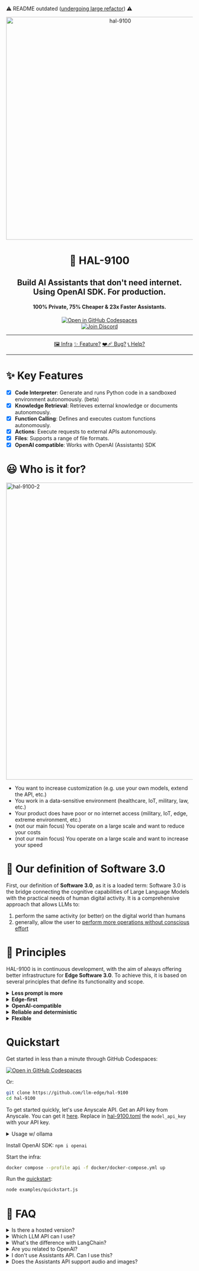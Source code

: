 ⚠️ README outdated ([undergoing large refactor](https://github.com/llm-edge/hal-9100/tree/0.1)) ⚠️


<p align="center">
<img width="600" alt="hal-9100" src="https://github.com/llm-edge/hal-9100/assets/25003283/17c3792e-f191-48d7-9c77-7f39d8f94912">
  <h1 align="center">🤖 HAL-9100</h1>
  <h2 align="center">Build AI Assistants that don't need internet. Using OpenAI SDK. For production.</h2>
  <h4 align="center">100% Private, 75% Cheaper & 23x Faster Assistants.</h4>
  <p align="center">
    <a href='https://codespaces.new/llm-edge/hal-9100?quickstart=1'><img src='https://github.com/codespaces/badge.svg' alt='Open in GitHub Codespaces' style='max-width: 100%;'></a>
    <br />
    <a href="https://discord.gg/pj5VRqqs84"><img alt="Join Discord" src="https://img.shields.io/discord/1066022656845025310?color=blue&style=for-the-badge"></a>
  </p>


</p>


-----

<p align="center">
    <a href="https://link.excalidraw.com/readonly/YSE7DNzB2LmEPfVdCqq3">🖼️ Infra</a>
    <a href="https://github.com/llm-edge/hal-9100/issues/new?assignees=&labels=enhancement">✨ Feature?</a>
    <a href="https://github.com/llm-edge/hal-9100/issues/new?assignees=&labels=bug">❤️‍🩹 Bug?</a>
    <a href="https://cal.com/louis030195/applied-ai">📞 Help?</a>
</p>

-----

<!--
# ⭐️ Latest News

- [2024/01/19] 🔥 Added usage w ollama. Keep reading 👇.
- [2024/01/19] 🔥 Action tool. [Let your Assistant make requests to APIs](https://github.com/llm-edge/hal-9100/tree/main/examples/hello-world-mlc-llm-mistral-nodejs-action).
- [2023/12/19] 🔥 New example: Open source LLM with code interpreter. [Learn more](./examples/hello-world-code-interpreter-mixtral-nodejs/README.md).
- [2023/12/08] 🔥 New example: Open source LLM with function calling. [Learn more](./examples/hello-world-intel-neural-chat-nodejs-function-calling/README.md).
- [2023/11/29] 🔥 New example: Using mistral-7b, an open source LLM. [Check it out](./examples/hello-world-mistral-curl/README.md).
-->
# ✨ Key Features
- [x] **Code Interpreter**: Generate and runs Python code in a sandboxed environment autonomously. (beta)
- [x] **Knowledge Retrieval**: Retrieves external knowledge or documents autonomously.
- [x] **Function Calling**: Defines and executes custom functions autonomously.
- [x] **Actions**: Execute requests to external APIs autonomously.
- [x] **Files**: Supports a range of file formats.
- [x] **OpenAI compatible**: Works with OpenAI (Assistants) SDK
<!--
- [x] **Enterprise production-ready**: 
  - [x] observability (metrics, errors, traces, logs, etc.)
  - [x] scalability (serverless, caching, autoscaling, etc.)
  - [x] security (encryption, authentication, authorization, etc.)
-->
# 😃 Who is it for?

<img width="800" alt="hal-9100-2" src="https://github.com/llm-edge/hal-9100/assets/25003283/5a393d61-7a1d-4e06-8932-f822b18015ba">

- You want to increase customization (e.g. use your own models, extend the API, etc.)
- You work in a data-sensitive environment (healthcare, IoT, military, law, etc.)
- Your product does have poor or no internet access (military, IoT, edge, extreme environment, etc.)
- (not our main focus) You operate on a large scale and want to reduce your costs
- (not our main focus) You operate on a large scale and want to increase your speed

# 🤖 Our definition of Software 3.0

First, our definition of **Software 3.0**, as it is a loaded term:
Software 3.0 is the bridge connecting the cognitive capabilities of Large Language Models with the practical needs of human digital activity. It is a comprehensive approach that allows LLMs to:
1. perform the same activity (or better) on the digital world than humans
2. generally, allow the user to [perform more operations without conscious effort](https://third.software/)

# 📏 Principles

HAL-9100 is in continuous development, with the aim of always offering better infrastructure for **Edge Software 3.0**. To achieve this, it is based on several principles that define its functionality and scope.

<details>
<summary><strong>Less prompt is more</strong></summary>
<p>

As few prompts as possible should be hard-coded into the infrastructure, just enough to bridge the gap between **Software 1.0** and **Software 3.0** and give the client as much control as possible on the prompts.

</p>
</details>

<details>
<summary><strong>Edge-first</strong></summary>
<p>

HAL-9100 does not require internet access by focusing on **open source LLMs**. Which means you own your data and your models. It runs on a Raspberry PI (LLM included).

</p>
</details>

<details>
<summary><strong>OpenAI-compatible</strong></summary>
<p>

OpenAI spent a large amount of the best brain power to design this API, which makes it an incredible experience for developers. Support for OpenAI LLMs are not a priority at all though.

</p>
</details>

<details>
<summary><strong>Reliable and deterministic</strong></summary>
<p>

HAL-9100 focus on reliability and being as deterministic as possible by default. That's why everything has to be tested and benchmarked.

</p>
</details>

<details>
<summary><strong>Flexible</strong></summary>
<p>

A minimal number of hard-coded prompts and behaviors, a wide range of models, infrastructure components and deployment options and it play well with the open-source ecosystem, while only integrating projects that have stood the test of time.

</p>
</details>

# Quickstart

Get started in less than a minute through GitHub Codespaces:

[![Open in GitHub Codespaces](https://github.com/codespaces/badge.svg)](https://codespaces.new/llm-edge/hal-9100?quickstart=1)

Or:

```bash
git clone https://github.com/llm-edge/hal-9100
cd hal-9100
```

To get started quickly, let's use Anyscale API.
Get an API key from Anyscale. You can get it [here](https://app.endpoints.anyscale.com/credentials). Replace in [hal-9100.toml](./hal-9100.toml) the `model_api_key` with your API key.

<details>
<summary>Usage w/ ollama</summary>
<p>

1. use `model_url = "http://localhost:11434/v1/chat/completions"`
2. set `gemma:2b` in [examples/quickstart.js](./examples/quickstart.js)
3. and run `ollama run gemma:2b & && docker compose --profile api -f docker/docker-compose.yml up`

</p>
</details>


Install OpenAI SDK: `npm i openai`

Start the infra:

```bash
docker compose --profile api -f docker/docker-compose.yml up
```

Run the [quickstart](./examples/quickstart.js):

```bash
node examples/quickstart.js
```

# 🤔 FAQ

<details>
<summary>Is there a hosted version?</summary>

No. HAL-9100 is not a hosted service. It's a software that you can deploy on your infrastructure. We can help you deploy it on your infrastructure. [Contact us](https://cal.com/louis030195/applied-ai).
</details>

<details>
<summary>Which LLM API can I use?</summary>


Examples of LLM APIs that does support OpenAI API-like, that you can use:
- ollama
- [MLC-LLM](https://github.com/mlc-ai/mlc-llm)
- [FastChat (good if you have a mac)](https://github.com/llm-edge/hal-9100/tree/main/examples/hello-world-mistral-curl)
- [vLLM (good if you have a modern gpu)](https://docs.vllm.ai/en/latest/getting_started/quickstart.html#openai-compatible-server)
- [Perplexity API](https://github.com/llm-edge/hal-9100/tree/main/examples/hello-world-code-interpreter-mixtral-nodejs)
- Mistral API
- anyscale
- together ai

We recommend these models:
- mistralai/Mixtral-8x7B-Instruct-v0.1
- mistralai/mistral-7b

Other models have not been extensively tested and may not work as expected, but you can try them.
</details>

<details>
<summary>What's the difference with LangChain?</summary>
1. LangChain spans proprietary LLM and open source, among the thousands of things it spans. HAL-9100 laser focuses on Software 3.0 for the edge. 


2. You can write AI products in 50 lines of code instead of 5000 and having to learn a whole new abstraction
</details>

<details>
<summary>Are you related to OpenAI?</summary>
No.
</details>

<details>
<summary>I don't use Assistants API. Can I use this?</summary>
We recommend switching to the Assistants API for a more streamlined experience, allowing you to focus more on your product than on infrastructure.
</details>

<details>
<summary>Does the Assistants API support audio and images?</summary>
Images soon, working on it.
</details>
